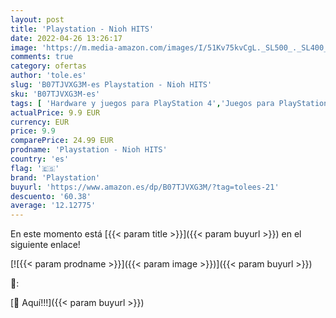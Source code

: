 ```yaml
---
layout: post
title: 'Playstation - Nioh HITS'
date: 2022-04-26 13:26:17
image: 'https://m.media-amazon.com/images/I/51Kv75kvCgL._SL500_._SL400_.jpg'
comments: true
category: ofertas
author: 'tole.es'
slug: 'B07TJVXG3M-es Playstation - Nioh HITS'
sku: 'B07TJVXG3M-es'
tags: [ 'Hardware y juegos para PlayStation 4','Juegos para PlayStation 4','Videojuegos','playstation','🇪🇸', ]
actualPrice: 9.9 EUR
currency: EUR
price: 9.9
comparePrice: 24.99 EUR
prodname: 'Playstation - Nioh HITS'
country: 'es'
flag: '🇪🇸'
brand: 'Playstation'
buyurl: 'https://www.amazon.es/dp/B07TJVXG3M/?tag=tolees-21'
descuento: '60.38'
average: '12.12775'
---
```


En este momento está [{{< param title >}}]({{< param buyurl >}}) en el siguiente enlace!

[![{{< param prodname >}}]({{< param image >}})]({{< param buyurl >}})

🔎:


[🛒 Aquí!!!]({{< param buyurl >}})
